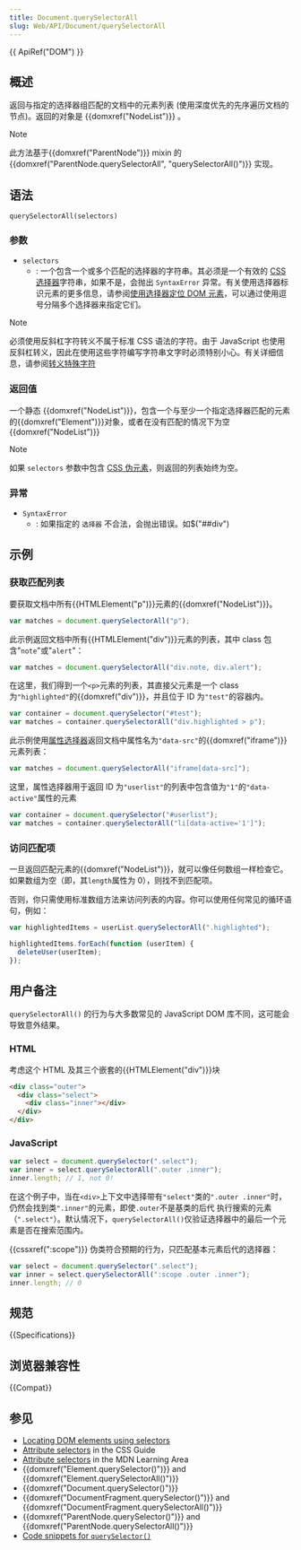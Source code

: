 ```yaml
---
title: Document.querySelectorAll
slug: Web/API/Document/querySelectorAll
---
```


{{ ApiRef("DOM") }}

## 概述

返回与指定的选择器组匹配的文档中的元素列表 (使用深度优先的先序遍历文档的节点)。返回的对象是 {{domxref("NodeList")}} 。

> [!NOTE]
> 此方法基于{{domxref("ParentNode")}} mixin 的{{domxref("ParentNode.querySelectorAll", "querySelectorAll()")}} 实现。

## 语法

```js-nolint
querySelectorAll(selectors)
```

### 参数

- `selectors`
  - : 一个包含一个或多个匹配的选择器的字符串。其必须是一个有效的 [CSS 选择器](/zh-CN/docs/Web/CSS/CSS_selectors)字符串，如果不是，会抛出 `SyntaxError` 异常。有关使用选择器标识元素的更多信息，请参阅[使用选择器定位 DOM 元素](/zh-CN/docs/Web/API/Document_Object_Model/Locating_DOM_elements_using_selectors)，可以通过使用逗号分隔多个选择器来指定它们。

> [!NOTE]
> 必须使用反斜杠字符转义不属于标准 CSS 语法的字符。由于 JavaScript 也使用反斜杠转义，因此在使用这些字符编写字符串文字时必须特别小心。有关详细信息，请参阅[转义特殊字符](/zh-CN/docs/Web/API/Document/querySelector#转义特殊字符)

### 返回值

一个静态 {{domxref("NodeList")}}，包含一个与至少一个指定选择器匹配的元素的{{domxref("Element")}}对象，或者在没有匹配的情况下为空{{domxref("NodeList")}}

> [!NOTE]
> 如果 `selectors` 参数中包含 [CSS 伪元素](/zh-CN/docs/Web/CSS/Pseudo-elements)，则返回的列表始终为空。

### 异常

- `SyntaxError`
  - : 如果指定的 `选择器` 不合法，会抛出错误。如$("##div")

## 示例

### 获取匹配列表

要获取文档中所有{{HTMLElement("p")}}元素的{{domxref("NodeList")}}。

```js
var matches = document.querySelectorAll("p");
```

此示例返回文档中所有{{HTMLElement("div")}}元素的列表，其中 class 包含"`note`"或"`alert`"：

```js
var matches = document.querySelectorAll("div.note, div.alert");
```

在这里，我们得到一个`<p>`元素的列表，其直接父元素是一个 class 为`"highlighted"`的{{domxref("div")}}，并且位于 ID 为`"test"`的容器内。

```js
var container = document.querySelector("#test");
var matches = container.querySelectorAll("div.highlighted > p");
```

此示例使用[属性选择器](/zh-CN/docs/Web/CSS/Attribute_selectors)返回文档中属性名为`"data-src"`的{{domxref("iframe")}}元素列表：

```js
var matches = document.querySelectorAll("iframe[data-src]");
```

这里，属性选择器用于返回 ID 为`"userlist"`的列表中包含值为`"1"`的`"data-active"`属性的元素

```js
var container = document.querySelector("#userlist");
var matches = container.querySelectorAll("li[data-active='1']");
```

### 访问匹配项

一旦返回匹配元素的{{domxref("NodeList")}}，就可以像任何数组一样检查它。如果数组为空（即，其`length`属性为 0），则找不到匹配项。

否则，你只需使用标准数组方法来访问列表的内容。你可以使用任何常见的循环语句，例如：

```js
var highlightedItems = userList.querySelectorAll(".highlighted");

highlightedItems.forEach(function (userItem) {
  deleteUser(userItem);
});
```

## 用户备注

`querySelectorAll()` 的行为与大多数常见的 JavaScript DOM 库不同，这可能会导致意外结果。

### HTML

考虑这个 HTML 及其三个嵌套的{{HTMLElement("div")}}块

```html
<div class="outer">
  <div class="select">
    <div class="inner"></div>
  </div>
</div>
```

### JavaScript

```js
var select = document.querySelector(".select");
var inner = select.querySelectorAll(".outer .inner");
inner.length; // 1, not 0!
```

在这个例子中，当在`<div>`上下文中选择带有`"select"`类的`".outer .inner"`时，仍然会找到类`".inner"`的元素，即使`.outer`不是基类的后代 执行搜索的元素（`".select"`）。默认情况下，`querySelectorAll()`仅验证选择器中的最后一个元素是否在搜索范围内。

{{cssxref(":scope")}} 伪类符合预期的行为，只匹配基本元素后代的选择器：

```js
var select = document.querySelector(".select");
var inner = select.querySelectorAll(":scope .outer .inner");
inner.length; // 0
```

## 规范

{{Specifications}}

## 浏览器兼容性

{{Compat}}

## 参见

- [Locating DOM elements using selectors](/zh-CN/docs/Web/API/Document_Object_Model/Locating_DOM_elements_using_selectors)
- [Attribute selectors](/zh-CN/docs/Web/CSS/Attribute_selectors) in the CSS Guide
- [Attribute selectors](/en-US/docs/Learn/CSS/Building_blocks/Selectors/Attribute_selectors) in the MDN Learning Area
- {{domxref("Element.querySelector()")}} and {{domxref("Element.querySelectorAll()")}}
- {{domxref("Document.querySelector()")}}
- {{domxref("DocumentFragment.querySelector()")}} and {{domxref("DocumentFragment.querySelectorAll()")}}
- {{domxref("ParentNode.querySelector()")}} and {{domxref("ParentNode.querySelectorAll()")}}
- [Code snippets for `querySelector()`](/zh-CN/docs/Code_snippets/QuerySelector)
